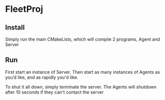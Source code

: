 # FleetProj

## Install
Simply run the main CMakeLists, which will compile 2 programs, Agent and Server

## Run
First start an instance of Server.
Then start as many instances of Agents as you’d like, and as rapidly you'd like. 

To shut it all down, simply terminate the server.
The Agents will shutdown after 10 seconds if they can't contact the server
